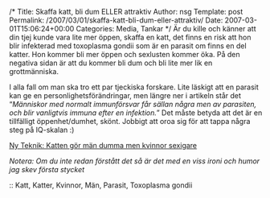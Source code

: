 /*
 Title: Skaffa katt, bli dum ELLER attraktiv
 Author: nsg
 Template: post
 Permalink: /2007/03/01/skaffa-katt-bli-dum-eller-attraktiv/
 Date: 2007-03-01T15:06:24+00:00
 Categories: Media, Tankar
*/
Är du kille och känner att din tjej kunde vara lite mer öppen, skaffa en katt, det finns en risk att hon blir infekterad med toxoplasma gondii som är en parasit om finns en del katter. Hon kommer bli mer öppen och sexlusten kommer öka. På den negativa sidan är att du kommer bli dum och bli lite mer lik en grottmänniska.

I alla fall om man ska tro ett par tjeckiska forskare. Lite läskigt att en parasit kan ge en personlighetsförändringar, men längre ner i artikeln står det &#8220;*Människor med normalt immunförsvar får sällan några men av parasiten, och blir vanligtvis immuna efter en infektion.*&#8221; Det måste betyda att det är en tillfälligt öppenhet/dumhet, skönt. Jobbigt att oroa sig för att tappa några steg på IQ-skalan :) 

[Ny Teknik: Katten gör män dumma men kvinnor sexigare][1]

*Notera: Om du inte redan förstått det så är det med en viss ironi och humor jag skev första stycket*

:: Katt, Katter, Kvinnor, Män, Parasit, Toxoplasma gondii

<small></small>

 [1]: http://www.nyteknik.se/art/48561